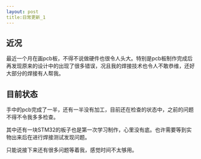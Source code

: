 ```yaml
---
layout: post
title:日常更新_1
---
```


## 近况

最近一个月在画pcb板，不得不说做硬件也很令人头大。特别是pcb板制作完成后再发现原来的设计中的出现了很多错误，况且我的焊接技术也令人不敢恭维，还好大部分的焊接有人帮我。

## 目前状态

手中的pcb完成了一半，还有一半没有加工，目前还在检查的状态中，之前的问题不得不令我多多检查。

其中还有一块STM32的板子也是第一次学习制作，心里没有底。也许需要等到实物出来后在进行焊接测试发现问题。

只能说接下来还有很多问题等着我，感觉时间不太够用。